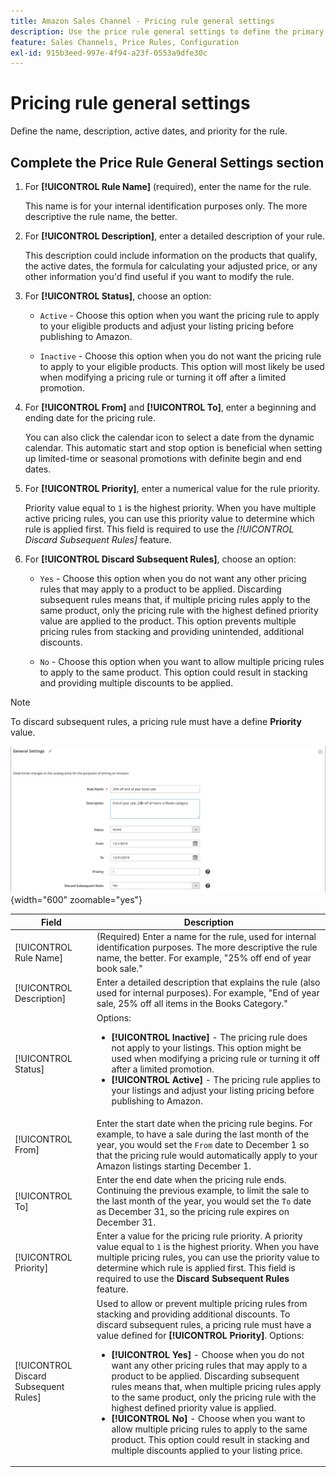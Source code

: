 ```yaml
---
title: Amazon Sales Channel - Pricing rule general settings
description: Use the price rule general settings to define the primary characteristics of a listing price rule.
feature: Sales Channels, Price Rules, Configuration
exl-id: 915b3eed-997e-4f94-a23f-0553a9dfe30c
---
```

# Pricing rule general settings

Define the name, description, active dates, and priority for the rule.

## Complete the Price Rule General Settings section

1. For **[!UICONTROL Rule Name]** (required), enter the name for the rule.

   This name is for your internal identification purposes only. The more descriptive the rule name, the better.

1. For **[!UICONTROL Description]**, enter a detailed description of your rule.

   This description could include information on the products that qualify, the active dates, the formula for calculating your adjusted price, or any other information you'd find useful if you want to modify the rule.

1. For **[!UICONTROL Status]**, choose an option:

    - `Active` - Choose this option when you want the pricing rule to apply to your eligible products and adjust your listing pricing before publishing to Amazon.

    - `Inactive` - Choose this option when you do not want the pricing rule to apply to your eligible products. This option will most likely be used when modifying a pricing rule or turning it off after a limited promotion.

1. For **[!UICONTROL From]** and **[!UICONTROL To]**, enter a beginning and ending date for the pricing rule.

   You can also click the calendar icon to select a date from the dynamic calendar. This automatic start and stop option is beneficial when setting up limited-time or seasonal promotions with definite begin and end dates.

1. For **[!UICONTROL Priority]**, enter a numerical value for the rule priority.

   Priority value equal to `1` is the highest priority. When you have multiple active pricing rules, you can use this priority value to determine which rule is applied first. This field is required to use the _[!UICONTROL Discard Subsequent Rules]_ feature.

1. For **[!UICONTROL Discard Subsequent Rules]**, choose an option:

    - `Yes` - Choose this option when you do not want any other pricing rules that may apply to a product to be applied. Discarding subsequent rules means that, if multiple pricing rules apply to the same product, only the pricing rule with the highest defined priority value are applied to the product. This option prevents multiple pricing rules from stacking and providing unintended, additional discounts.

    - `No` - Choose this option when you want to allow multiple pricing rules to apply to the same product. This option could result in stacking and providing multiple discounts to be applied.

>[!NOTE]
>
>To discard subsequent rules, a pricing rule must have a define **Priority** value.

![Pricing rule general settings](assets/amazon-pricing-rule-general.png){width="600" zoomable="yes"}

| Field                                 | Description                                                                                                                                                                                                                                                                                                                                                                                                                                                                                                                                                                                                                                                                                                                                 |
|---------------------------------------|---------------------------------------------------------------------------------------------------------------------------------------------------------------------------------------------------------------------------------------------------------------------------------------------------------------------------------------------------------------------------------------------------------------------------------------------------------------------------------------------------------------------------------------------------------------------------------------------------------------------------------------------------------------------------------------------------------------------------------------------|
| [!UICONTROL Rule Name]                | (Required) Enter a name for the rule, used for internal identification purposes. The more descriptive the rule name, the better. For example, "25% off end of year book sale."                                                                                                                                                                                                                                                                                                                                                                                                                                                                                                                                                              |
| [!UICONTROL Description]              | Enter a detailed description that explains the rule (also used for internal purposes). For example, "End of year sale, 25% off all items in the Books Category."                                                                                                                                                                                                                                                                                                                                                                                                                                                                                                                                                                            |
| [!UICONTROL Status]                   | Options:<ul><li>**[!UICONTROL Inactive]** - The pricing rule does not apply to your listings. This option might be used when modifying a pricing rule or turning it off after a limited promotion.</li><li>**[!UICONTROL Active]** - The pricing rule applies to your listings and adjust your listing pricing before publishing to Amazon.</li></ul>                                                                                                                                                                                                                                                                                                                                                                                       |
| [!UICONTROL From]                     | Enter the start date when the pricing rule begins. For example, to have a sale during the last month of the year, you would set the `From` date to December 1 so that the pricing rule would automatically apply to your Amazon listings starting December 1.                                                                                                                                                                                                                                                                                                                                                                                                                                                                               |
| [!UICONTROL To]                       | Enter the end date when the pricing rule ends. Continuing the previous example, to limit the sale to the last month of the year, you would set the `To` date as December 31, so the pricing rule expires on December 31.                                                                                                                                                                                                                                                                                                                                                                                                                                                                                                                    |
| [!UICONTROL Priority]                 | Enter a value for the pricing rule priority. A priority value equal to `1` is the highest priority. When you have multiple pricing rules, you can use the priority value to determine which rule is applied first. This field is required to use the **Discard Subsequent Rules** feature.                                                                                                                                                                                                                                                                                                                                                                                                                                                  |
| [!UICONTROL Discard Subsequent Rules] | Used to allow or prevent multiple pricing rules from stacking and providing additional discounts. To discard subsequent rules, a pricing rule must have a value defined for **[!UICONTROL Priority]**. Options:<ul><li>**[!UICONTROL Yes]** - Choose when you do not want any other pricing rules that may apply to a product to be applied. Discarding subsequent rules means that, when multiple pricing rules apply to the same product, only the pricing rule with the highest defined priority value is applied.</li><li>**[!UICONTROL No]** - Choose when you want to allow multiple pricing rules to apply to the same product. This option could result in stacking and multiple discounts applied to your listing price.</li></ul> |
